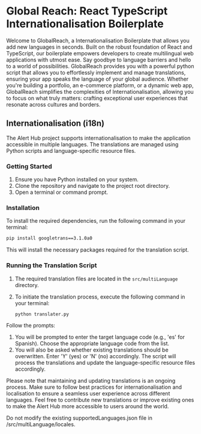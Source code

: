 # Global Reach: React TypeScript Internationalisation Boilerplate

Welcome to GlobalReach, a Internationalisation Boilerplate that allows you add new languages in seconds. Built on the robust foundation of React and TypeScript, our boilerplate empowers developers to create multilingual web applications with utmost ease. Say goodbye to language barriers and hello to a world of possibilities. GlobalReach provides you with a powerful python script that allows you to effortlessly implement and manage translations, ensuring your app speaks the language of your global audience. Whether you're building a portfolio, an e-commerce platform, or a dynamic web app, GlobalReach simplifies the complexities of Internationalisation, allowing you to focus on what truly matters: crafting exceptional user experiences that resonate across cultures and borders.


## Internationalisation (i18n)

The Alert Hub project supports internationalisation to make the application accessible in multiple languages. The translations are managed using Python scripts and language-specific resource files.

### Getting Started

1. Ensure you have Python installed on your system.
2. Clone the repository and navigate to the project root directory.
3. Open a terminal or command prompt.

### Installation

To install the required dependencies, run the following command in your terminal:

   ```bash
   pip install googletrans==3.1.0a0
   ```
This will install the necessary packages required for the translation script.

### Running the Translation Script

1. The required translation files are located in the `src/multiLanguage` directory.
2. To initiate the translation process, execute the following command in your terminal:

   ```bash
   python translater.py
   
Follow the prompts:
1. You will be prompted to enter the target language code (e.g., 'es' for Spanish). Choose the appropriate language code from the list.
2. You will also be asked whether existing translations should be overwritten. Enter 'Y' (yes) or 'N' (no) accordingly.
The script will process the translations and update the language-specific resource files accordingly.

Please note that maintaining and updating translations is an ongoing process. Make sure to follow best practices for internationalisation and localisation to ensure a seamless user experience across different languages.
Feel free to contribute new translations or improve existing ones to make the Alert Hub more accessible to users around the world.

Do not modify the existing supportedLanguages.json file in /src/multiLanguage/locales.
